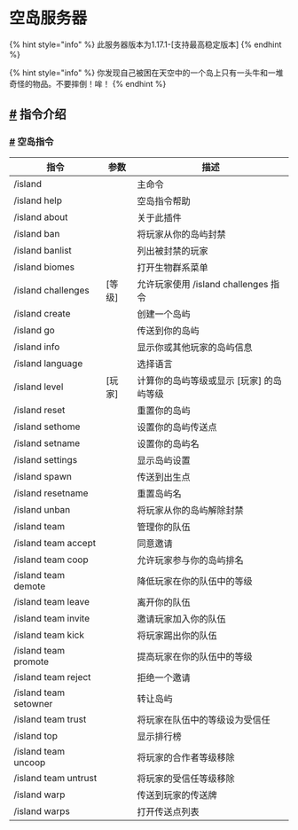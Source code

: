 # 空岛服务器

{% hint style="info" %}
此服务器版本为1.17.1-\[支持最高稳定版本]
{% endhint %}

{% hint style="info" %}
你发现自己被困在天空中的一个岛上只有一头牛和一堆奇怪的物品。不要摔倒！哞！
{% endhint %}

## [#](bskyblock.md#指令介绍) 指令介绍 <a href="zhi-ling-jie-shao" id="zhi-ling-jie-shao"></a>

### [#](bskyblock.md#空岛指令) 空岛指令 <a href="kong-dao-zhi-ling" id="kong-dao-zhi-ling"></a>

| 指令                    | 参数    | 描述                           |
| --------------------- | ----- | ---------------------------- |
| /island               |       | 主命令                          |
| /island help          |       | 空岛指令帮助                       |
| /island about         |       | 关于此插件                        |
| /island ban           |       | 将玩家从你的岛屿封禁                   |
| /island banlist       |       | 列出被封禁的玩家                     |
| /island biomes        |       | 打开生物群系菜单                     |
| /island challenges    | \[等级] | 允许玩家使用 /island challenges 指令 |
| /island create        |       | 创建一个岛屿                       |
| /island go            |       | 传送到你的岛屿                      |
| /island info          |       | 显示你或其他玩家的岛屿信息                |
| /island language      |       | 选择语言                         |
| /island level         | \[玩家] | 计算你的岛屿等级或显示 \[玩家] 的岛屿等级      |
| /island reset         |       | 重置你的岛屿                       |
| /island sethome       |       | 设置你的岛屿传送点                    |
| /island setname       |       | 设置你的岛屿名                      |
| /island settings      |       | 显示岛屿设置                       |
| /island spawn         |       | 传送到出生点                       |
| /island resetname     |       | 重置岛屿名                        |
| /island unban         |       | 将玩家从你的岛屿解除封禁                 |
| /island team          |       | 管理你的队伍                       |
| /island team accept   |       | 同意邀请                         |
| /island team coop     |       | 允许玩家参与你的岛屿排名                 |
| /island team demote   |       | 降低玩家在你的队伍中的等级                |
| /island team leave    |       | 离开你的队伍                       |
| /island team invite   |       | 邀请玩家加入你的队伍                   |
| /island team kick     |       | 将玩家踢出你的队伍                    |
| /island team promote  |       | 提高玩家在你的队伍中的等级                |
| /island team reject   |       | 拒绝一个邀请                       |
| /island team setowner |       | 转让岛屿                         |
| /island team trust    |       | 将玩家在队伍中的等级设为受信任              |
| /island top           |       | 显示排行榜                        |
| /island team uncoop   |       | 将玩家的合作者等级移除                  |
| /island team untrust  |       | 将玩家的受信任等级移除                  |
| /island warp          |       | 传送到玩家的传送牌                    |
| /island warps         |       | 打开传送点列表                      |
